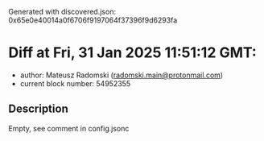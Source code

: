 Generated with discovered.json: 0x65e0e40014a0f6706f9197064f37396f9d6293fa

# Diff at Fri, 31 Jan 2025 11:51:12 GMT:

- author: Mateusz Radomski (<radomski.main@protonmail.com>)
- current block number: 54952355

## Description

Empty, see comment in config.jsonc
